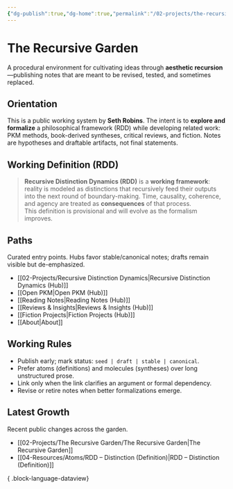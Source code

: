 ```yaml
---
{"dg-publish":true,"dg-home":true,"permalink":"/02-projects/the-recursive-garden/the-recursive-garden/","tags":["gardenEntry"],"dgPassFrontmatter":true}
---
```


# The Recursive Garden

A procedural environment for cultivating ideas through **aesthetic recursion**—publishing notes that are meant to be revised, tested, and sometimes replaced.

## Orientation
This is a public working system by **Seth Robins**. The intent is to **explore and formalize** a philosophical framework (RDD) while developing related work: PKM methods, book-derived syntheses, critical reviews, and fiction. Notes are hypotheses and draftable artifacts, not final statements.

## Working Definition (RDD)
> **Recursive Distinction Dynamics (RDD)** is a **working framework**: reality is modeled as distinctions that recursively feed their outputs into the next round of boundary-making. Time, causality, coherence, and agency are treated as **consequences** of that process.  
> This definition is provisional and will evolve as the formalism improves.

## Paths
Curated entry points. Hubs favor stable/canonical notes; drafts remain visible but de-emphasized.
- [[02-Projects/Recursive Distinction Dynamics\|Recursive Distinction Dynamics (Hub)]]
- [[Open PKM\|Open PKM (Hub)]]
- [[Reading Notes\|Reading Notes (Hub)]]
- [[Reviews & Insights\|Reviews & Insights (Hub)]]
- [[Fiction Projects\|Fiction Projects (Hub)]]
- [[About\|About]]
## Working Rules
- Publish early; mark status: `seed | draft | stable | canonical`.
- Prefer atoms (definitions) and molecules (syntheses) over long unstructured prose.
- Link only when the link clarifies an argument or formal dependency.
- Revise or retire notes when better formalizations emerge.

## Latest Growth
Recent public changes across the garden.

- [[02-Projects/The Recursive Garden/The Recursive Garden\|The Recursive Garden]]
- [[04-Resources/Atoms/RDD – Distinction (Definition)\|RDD – Distinction (Definition)]]

{ .block-language-dataview}

